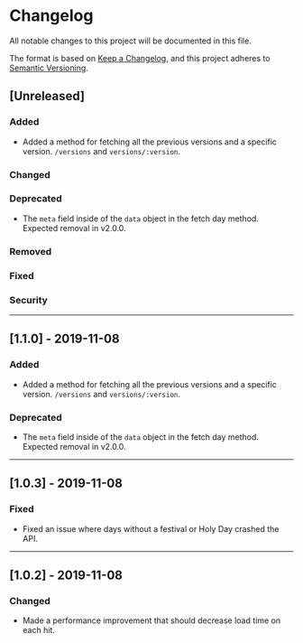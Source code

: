 # Changelog
All notable changes to this project will be documented in this file.

The format is based on [Keep a Changelog](https://keepachangelog.com/en/1.0.0/), and this project adheres to [Semantic Versioning](https://semver.org/spec/v2.0.0.html).

## [Unreleased]

### Added

- Added a method for fetching all the previous versions and a specific version. `/versions` and `versions/:version`.

### Changed

### Deprecated

- The `meta` field inside of the `data` object in the fetch day method. Expected removal in v2.0.0.

### Removed

### Fixed

### Security

---

## [1.1.0] - 2019-11-08

### Added

- Added a method for fetching all the previous versions and a specific version. `/versions` and `versions/:version`.

### Deprecated

- The `meta` field inside of the `data` object in the fetch day method. Expected removal in v2.0.0.

---

## [1.0.3] - 2019-11-08

### Fixed

- Fixed an issue where days without a festival or Holy Day crashed the API.

---

## [1.0.2] - 2019-11-08

### Changed

- Made a performance improvement that should decrease load time on each hit.
